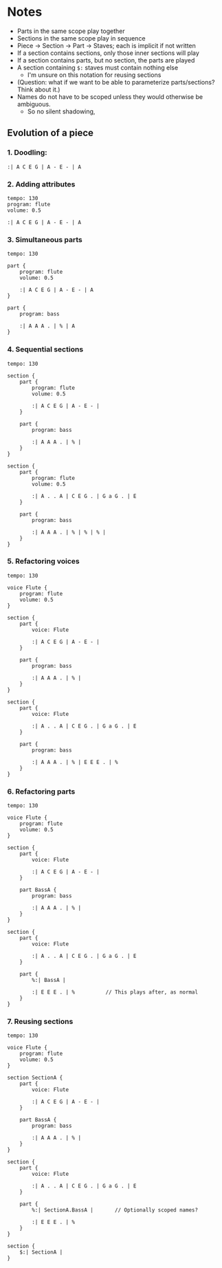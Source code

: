 Notes
===

- Parts in the same scope play together
- Sections in the same scope play in sequence
- Piece -> Section -> Part -> Staves; each is implicit if not written
- If a section contains sections, only those inner sections will play
- If a section contains parts, but no section, the parts are played
- A section containing `$:` staves must contain nothing else
    - I'm unsure on this notation for reusing sections
- (Question: what if we want to be able to parameterize parts/sections? Think about it.)
- Names do not have to be scoped unless they would otherwise be ambiguous.
    - So no silent shadowing,

## Evolution of a piece

### 1. Doodling:

```
:| A C E G | A - E - | A
```

### 2. Adding attributes

```
tempo: 130
program: flute
volume: 0.5

:| A C E G | A - E - | A
```

### 3. Simultaneous parts

```
tempo: 130

part {
    program: flute
    volume: 0.5

    :| A C E G | A - E - | A
}

part {
    program: bass

    :| A A A . | % | A
}
```

### 4. Sequential sections

```
tempo: 130

section {
    part {
        program: flute
        volume: 0.5

        :| A C E G | A - E - |
    }

    part {
        program: bass

        :| A A A . | % |
    }
}

section {
    part {
        program: flute
        volume: 0.5

        :| A . . A | C E G . | G a G . | E
    }

    part {
        program: bass

        :| A A A . | % | % | % |
    }
}
```

### 5. Refactoring voices

```
tempo: 130

voice Flute {
    program: flute
    volume: 0.5
}

section {
    part {
        voice: Flute

        :| A C E G | A - E - |
    }

    part {
        program: bass

        :| A A A . | % |
    }
}

section {
    part {
        voice: Flute

        :| A . . A | C E G . | G a G . | E
    }

    part {
        program: bass

        :| A A A . | % | E E E . | %
    }
}
```

### 6. Refactoring parts

```
tempo: 130

voice Flute {
    program: flute
    volume: 0.5
}

section {
    part {
        voice: Flute

        :| A C E G | A - E - |
    }

    part BassA {
        program: bass

        :| A A A . | % |
    }
}

section {
    part {
        voice: Flute

        :| A . . A | C E G . | G a G . | E
    }

    part {
        %:| BassA |

        :| E E E . | %          // This plays after, as normal
    }
}
```

### 7. Reusing sections

```
tempo: 130

voice Flute {
    program: flute
    volume: 0.5
}

section SectionA {
    part {
        voice: Flute

        :| A C E G | A - E - |
    }

    part BassA {
        program: bass

        :| A A A . | % |
    }
}

section {
    part {
        voice: Flute

        :| A . . A | C E G . | G a G . | E
    }

    part {
        %:| SectionA.BassA |       // Optionally scoped names?

        :| E E E . | %
    }
}

section {
    $:| SectionA |
}
```

